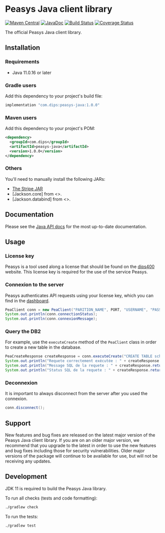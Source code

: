 # Peasys Java client library

[![Maven Central]()]()
[![JavaDoc]()]()
[![Build Status]()]()
[![Coverage Status]()]()

The official Peasys Java client library.

## Installation

### Requirements

- Java 11.0.16 or later

### Gradle users

Add this dependency to your project's build file:

```groovy
implementation "com.dips:peasys-java:1.0.0"
```

### Maven users

Add this dependency to your project's POM:

```xml
<dependency>
  <groupId>com.dips</groupId>
  <artifactId>peasys-java</artifactId>
  <version>1.0.0</version>
</dependency>
```

### Others

You'll need to manually install the following JARs:

- [The Stripe JAR]()
- [Jackson.core] from <>.
- [Jackson.databind] from <>.

## Documentation

Please see the [Java API docs](https://dips400.com/docs) for the most
up-to-date documentation.

## Usage

### License key
Peasys is a tool used along a license that should be found on the [dips400](https://dips400.com) website. This license key is required for the use of the service Peasys.

### Connexion to the server
Peasys authenticates API requests using your license key, which you can find in the [dashboard](https://dips400.com/account).

```java
PeaClient conn = new PeaClient("PARITION_NAME", PORT, "USERNAME", "PASSWORD", "FUTUR_LICENSE_KEY", true);
System.out.println(conn.connectionStatus);
System.out.println(conn.connexionMessage);            
```

### Query the DB2
For example, use the `executeCreate` method of the `PeaClient` class in order to create a new table in the database.

```java
PeaCreateResponse createResponse = conn.executeCreate("CREATE TABLE schema_table/table_name (nom CHAR(10), age INT)");
System.out.println("Requete correctement exécutée : " + createResponse.hasSucceeded);
System.out.println("Message SQL de la requete : " + createResponse.returnedSQLMessage);
System.out.println("Status SQL de la requete : " + createResponse.returnedSQLState + "\n");
```

### Deconnexion
It is important to always disconnect from the server after you used the connexion.
```java
conn.disconnect();
```
## Support

New features and bug fixes are released on the latest major version of the Peasys Java client library. If you are on an older major version, we recommend that you upgrade to the latest in order to use the new features and 
bug fixes including those for security vulnerabilities. Older major versions of the package will continue to be available for use, but will not be receiving any updates.

## Development

JDK 11 is required to build the Peasys Java library.

To run all checks (tests and code formatting):

```sh
./gradlew check
```

To run the tests:

```sh
./gradlew test
```

[api-docs]: https://dips400.com/docs
[dips]: https://dips400.com
